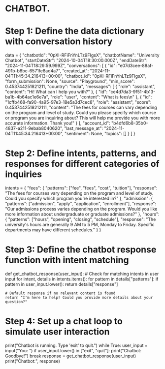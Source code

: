 # CHATBOT.
# Step 1: Define the data dictionary with conversation history
data = {
    "chatbotId": "0pXI-RFiFnYnLTz9FIgsX",
    "chatbotName": "University Chatbot",
    "startDateStr": "2024-10-04T18:30:00.000Z",
    "endDateStr": "2024-11-04T18:29:59.999Z",
    "conversations": [
        {
            "id": "e07d3cee-88af-491b-b8bc-6571fe8ad4a7",
            "created_at": "2024-11-04T11:45:34.216413+00:00",
            "chatbot_id": "0pXI-RFiFnYnLTz9FIgsX",
            "form_submission": None,
            "source": "Playground",
            "min_score": 0.453744251821211,
            "country": "India",
            "messages": [
                {
                    "role": "assistant",
                    "content": "Hi! What can I help you with?"
                },
                {
                    "id": "ce4d7da3-9f51-4b13-ba1b-4b64ac1e6e7a",
                    "role": "user",
                    "content": "What is fees\n"
                },
                {
                    "id": "1cffb468-fa90-4a95-97e3-18e5a3d7cec8",
                    "role": "assistant",
                    "score": 0.4537442518212111,
                    "content": "The fees for courses can vary depending on the program and level of study. Could you please specify which course or program you are inquiring about? This will help me provide you with more accurate information. Thank you!"
                }
            ],
            "account_id": "b4dfd6b8-35b0-4837-a211-9ebab8040620",
            "last_message_at": "2024-11-04T11:45:34.216413+00:00",
            "sentiment": None,
            "topics": []
        }
    ]
}

# Step 2: Define intents, patterns, and responses for different categories of inquiries
intents = {
    "fees": {
        "patterns": ["fee", "fees", "cost", "tuition"],
        "response": "The fees for courses vary depending on the program and level of study. Could you specify which program you're interested in?"
    },
    "admission": {
        "patterns": ["admission", "apply", "application", "enrollment"],
        "response": "Our admissions process varies depending on the program. Would you like more information about undergraduate or graduate admissions?"
    },
    "hours": {
        "patterns": ["hours", "opening", "closing", "schedule"],
        "response": "The university's hours are generally 9 AM to 5 PM, Monday to Friday. Specific departments may have different schedules."
    }
}

# Step 3: Define the chatbot response function with intent matching
def get_chatbot_response(user_input):
    # Check for matching intents in user input
    for intent, details in intents.items():
        for pattern in details["patterns"]:
            if pattern in user_input.lower():
                return details["response"]
    
    # Default response if no relevant content is found
    return "I'm here to help! Could you provide more details about your question?"

# Step 4: Set up a chat loop to simulate user interaction
print("Chatbot is running. Type 'exit' to quit.")
while True:
    user_input = input("You: ")
    if user_input.lower() in ["exit", "quit"]:
        print("Chatbot: Goodbye!")
        break
    response = get_chatbot_response(user_input)
    print("Chatbot:", response)
